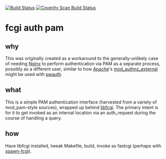 [![Build Status](https://travis-ci.org/thylacine/fcgi-auth-pam.svg?branch=master)](https://travis-ci.org/thylacine/fcgi-auth-pam)
[![Coverity Scan Build Status](https://scan.coverity.com/projects/5756/badge.svg)](https://scan.coverity.com/projects/thylacine-fcgi-auth-pam)

# fcgi auth pam

## why
This was originally created as a workaround to the generally-unlikely case of
needing [Nginx](http://nginx.org/) to perform authentication via PAM as a
separate process, possibly as a different user, similar to how
[Apache](http://httpd.apache.org/)'s
[mod_authnz_external](https://code.google.com/p/mod-auth-external/) might be
used with [pwauth](https://code.google.com/p/pwauth/).

## what
This is a simple PAM authentication interface (harvested from a variety of
mod_pam-style sources), wrapped up behind [libfcgi](http://www.fastcgi.com/).
The primary intent is for it to get invoked as an internal location via an
auth_request during the course of handling a query.

## how
Have libfcgi installed, tweak Makefile, build, invoke as fastcgi (perhaps
with [spawn-fcgi](http://redmine.lighttpd.net/projects/spawn-fcgi/wiki)).
